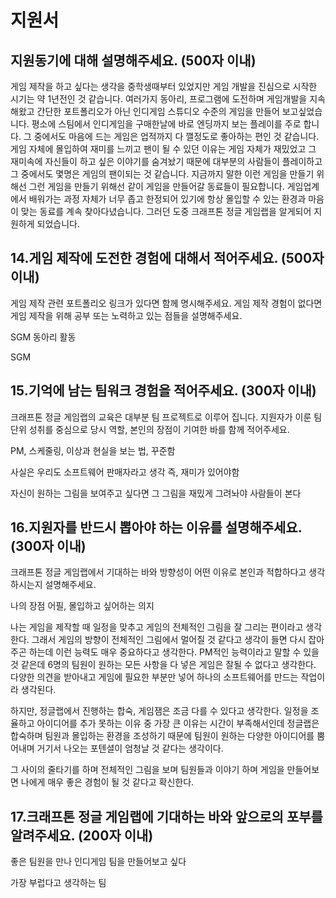 # 지원서

## 지원동기에 대해 설명해주세요. (500자 이내)  

게임 제작을 하고 싶다는 생각을 중학생때부터 있었지만 게임 개발을 진심으로 시작한 시기는 약 1년전인 것 같습니다. 여러가지 동아리, 프로그램에 도전하며 게임개발을 지속해왔고 간단한 포트폴리오가 아닌 인디게임 스튜디오 수준의 게임을 만들어 보고싶었습니다. 평소에 스팀에서 인디게임을 구매한날에 바로 엔딩까지 보는 플레이를 주로 합니다. 그 중에서도 마음에 드는 게임은 업적까지 다 깰정도로 좋아하는 편인 것 같습니다. 게임 자체에 몰입하여 재미를 느끼고 팬이 될 수 있던 이유는 게임 자체가 재밌었고 그 재미속에 자신들이 하고 싶은 이야기를 숨겨놨기 때문에 대부분의 사람들이 플레이하고 그 중에서도 몇명은 게임의 팬이되는 것 같습니다. 지금까지 말한 이런 게임을 만들기 위해선 그런 게임을 만들기 위해선 같이 게임을 만들어갈 동료들이 필요합니다. 게임업계에서 배워가는 과정 자체가 너무 좁고 한정되어 있기에 항상 몰입할 수 있는 환경과 마음이 맞는 동료를 계속 찾아다녔습니다. 그러던 도중 크래프톤 정글 게임랩을 알게되어 지원하게 되었습니다.

## 14.게임 제작에 도전한 경험에 대해서 적어주세요. (500자 이내)

게임 제작 관련 포트폴리오 링크가 있다면 함께 명시해주세요. 게임 제작 경험이 없다면 게임 제작을 위해 공부 또는 노력하고 있는 점들을 설명해주세요.



SGM 동아리 활동

SGM

## 15.기억에 남는 팀워크 경험을 적어주세요. (300자 이내)
크래프톤 정글 게임랩의 교육은 대부분 팀 프로젝트로 이루어 집니다. 지원자가 이룬 팀 단위 성취를 중심으로 당시 역할, 본인의 장점이 기여한 바를 함께 적어주세요.

PM, 스케줄링, 이상과 현실을 보는 법, 꾸준함

사실은 우리도 소프트웨어 판매자라고 생각 즉, 재미가 있어야함

자신이 원하는 그림을 보여주고 싶다면 그 그림을 재밌게 그려놔야 사람들이 본다

## 16.지원자를 반드시 뽑아야 하는 이유를 설명해주세요. (300자 이내)
크래프톤 정글 게임랩에서 기대하는 바와 방향성이 어떤 이유로 본인과 적합하다고 생각하시는지 설명해주세요. 

나의 장점 어필, 몰입하고 싶어하는 의지

나는 게임을 제작할 때 일정을 맞추고 게임의 전체적인 그림을 잘 그리는 편이라고 생각한다. 그래서 게임의 방향이 전체적인 그림에서 멀어질 것 같다고 생각이 들면 다시 잡아주곤 하는데 이런 능력도 매우 중요하다고 생각한다. PM적인 능력이라고 말할 수 있을 것 같은데 6명의 팀원이 원하는 모든 사항을 다 넣은 게임은 잘될 수 없다고 생각한다. 다양한 의견을 받아내고 게임에 필요한 부분만 넣어 하나의 소프트웨어를 만드는 작업이라 생각된다.  

하지만, 정글랩에서 진행하는 합숙, 게임잼은 조금 다를 수 있다고 생각한다. 일정을 조율하고 아이디어를 추가 못하는 이유 중 가장 큰 이유는 시간이 부족해서인데 정글랩은 합숙하며 팀원과 몰입하는 환경을 조성하기 때문에 팀원이 원하는 다양한 아이디어를 뿜어내며 거기서 나오는 포텐셜이 엄청날 것 같다는 생각이다.

그 사이의 줄타기를 하며 전체적인 그림을 보며 팀원들과 이야기 하며 게임을 만들어보면 나에게 매우 좋은 경험이 될 것 같다고 확신한다.

## 17.크래프톤 정글 게임랩에 기대하는 바와 앞으로의 포부를 알려주세요. (200자 이내)

좋은 팀원을 만나 인디게임 팀을 만들어보고 싶다

가장 부럽다고 생각하는 팀